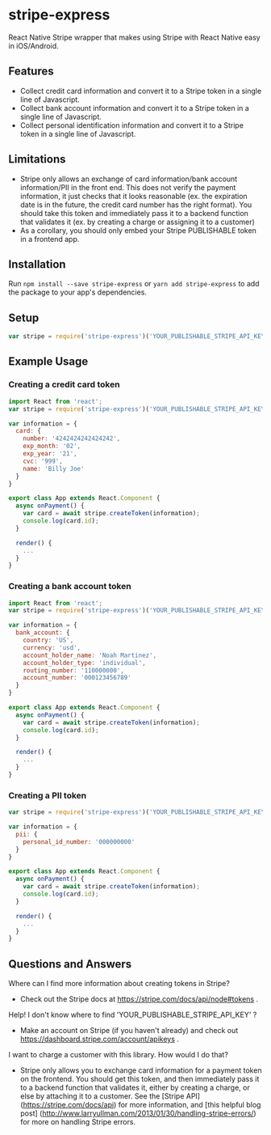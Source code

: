 # stripe-express

React Native Stripe wrapper that makes using Stripe with React Native easy in iOS/Android.

## Features

- Collect credit card information and convert it to a Stripe token in a single line of Javascript.
- Collect bank account information and convert it to a Stripe token in a single line of Javascript.
- Collect personal identification information and convert it to a Stripe token in a single line of Javascript.

## Limitations

- Stripe only allows an exchange of card information/bank account information/PII in the front end. This does not verify the payment information, it just checks that it looks reasonable (ex. the expiration date is in the future, the credit card number has the right format). You should take this token and immediately pass it to a backend function that validates it (ex. by creating a charge or assigning it to a customer)
- As a corollary, you should only embed your Stripe PUBLISHABLE token in a frontend app.

## Installation

Run `npm install --save stripe-express` or `yarn add stripe-express` to add the package to your app's dependencies.

## Setup
```javascript
var stripe = require('stripe-express')('YOUR_PUBLISHABLE_STRIPE_API_KEY');
```
## Example Usage

### Creating a credit card token
```javascript
import React from 'react';
var stripe = require('stripe-express')('YOUR_PUBLISHABLE_STRIPE_API_KEY');

var information = {
  card: {
    number: '4242424242424242',
    exp_month: '02',
    exp_year: '21',
    cvc: '999',
    name: 'Billy Joe'
  }
}

export class App extends React.Component {
  async onPayment() {
    var card = await stripe.createToken(information);
    console.log(card.id);
  }

  render() {
    ...
  }
}
```
### Creating a bank account token
```javascript
import React from 'react';
var stripe = require('stripe-express')('YOUR_PUBLISHABLE_STRIPE_API_KEY');

var information = {
  bank_account: {
    country: 'US',
    currency: 'usd',
    account_holder_name: 'Noah Martinez',
    account_holder_type: 'individual',
    routing_number: '110000000',
    account_number: '000123456789'
  }
}

export class App extends React.Component {
  async onPayment() {
    var card = await stripe.createToken(information);
    console.log(card.id);
  }

  render() {
    ...
  }
}
```
### Creating a PII token
```javascript
var stripe = require('stripe-express')('YOUR_PUBLISHABLE_STRIPE_API_KEY');

var information = {
  pii: {
    personal_id_number: '000000000'
  }
}

export class App extends React.Component {
  async onPayment() {
    var card = await stripe.createToken(information);
    console.log(card.id);
  }

  render() {
    ...
  }
}
```
## Questions and Answers

Where can I find more information about creating tokens in Stripe?
- Check out the Stripe docs at https://stripe.com/docs/api/node#tokens .

Help! I don't know where to find 'YOUR_PUBLISHABLE_STRIPE_API_KEY' ?
- Make an account on Stripe (if you haven't already) and check out https://dashboard.stripe.com/account/apikeys .

I want to charge a customer with this library. How would I do that?
- Stripe only allows you to exchange card information for a payment token on the frontend. You should get this token, and then immediately pass it to a backend function that validates it, either by creating a charge, or else by attaching it to a customer. See the [Stripe API] (https://stripe.com/docs/api) for more information, and [this helpful blog post] (http://www.larryullman.com/2013/01/30/handling-stripe-errors/) for more on handling Stripe errors.

